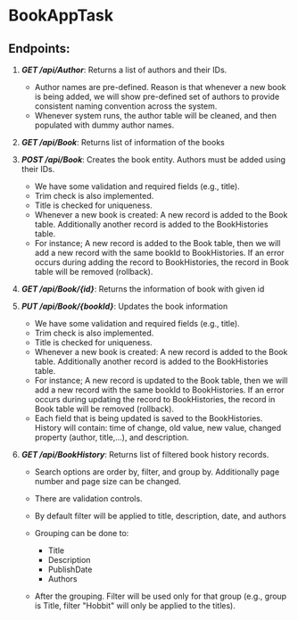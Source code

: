 # BookAppTask
## Endpoints:

1. ***GET /api/Author***: Returns a list of authors and their IDs.
   - Author names are pre-defined. Reason is that whenever a new book is being added, we will show pre-defined set of authors to provide consistent naming convention across the system.
   - Whenever system runs, the author table will be cleaned, and then populated with dummy author names.

2. ***GET /api/Book***: Returns list of information of the books



3. ***POST /api/Book***: Creates the book entity. Authors must be added using their IDs.
   - We have some validation and required fields (e.g., title).
   - Trim check is also implemented.
   - Title is checked for uniqueness.
   - Whenever a new book is created: A new record is added to the Book table. Additionally another record is added to the BookHistories table.
   - For instance; A new record is added to the Book table, then we will add a new record with the same bookId to BookHistories. If an error occurs during adding the record to BookHistories, the record in Book table will be removed (rollback). 



4) ***GET /api/Book/{id}***: Returns the information of book with given id





5) ***PUT /api/Book/{bookId}***: Updates the book information
   - We have some validation and required fields (e.g., title).
   - Trim check is also implemented.
   - Title is checked for uniqueness.
   - Whenever a new book is created: A new record is added to the Book table. Additionally another record is added to the BookHistories table.
   - For instance; A new record is updated to the Book table, then we will add a new record with the same bookId to BookHistories. If an error occurs during updating the record to BookHistories, the record in Book table will be removed (rollback). 
   - Each field that is being updated is saved to the BookHistories. History will contain: time of change, old value, new value, changed property (author, title,...), and description.



6) ***GET /api/BookHistory***: Returns list of filtered book history records.
   - Search options are order by, filter, and group by. Additionally page number and page size can be changed.
   - There are validation controls.
   - By default filter will be applied to title, description, date, and authors
   - Grouping can be done to:
     - Title
     - Description
     - PublishDate
     - Authors

   - After the grouping. Filter will be used only for that group (e.g., group is Title, filter "Hobbit" will only be applied to the titles).




